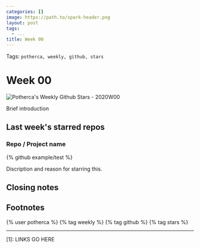 ```yaml
---
categories: []
image: https://path.to/spark-header.png
layout: post
tags:
  - ...
title: Week 00
---
```


Tags: `potherca, weekly, github, stars`

# Week 00

![Potherca's Weekly Github Stars - 2020W00](https://path.to/spark-header.png)

Brief introduction

## Last week's starred repos

### Repo / Project name

{% github example/test %}

Discription and reason for starring this.

## Closing notes

## Footnotes

{% user potherca %} {% tag weekly %} {% tag github %} {% tag stars %}

- - -

[1]: LINKS GO HERE
